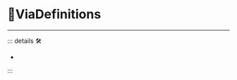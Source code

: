 # 🔻<via>ViaDefinitions</via>

---

<!-- =================================================== -->
<!-- =================================================== -->
<!-- =================================================== -->
<!-- =================================================== -->
<!-- =================================================== -->
::: details 🛠

-

:::
